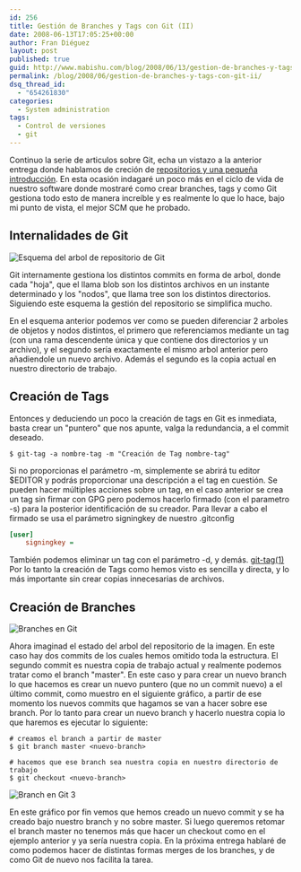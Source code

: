 ```yaml
---
id: 256
title: Gestión de Branches y Tags con Git (II)
date: 2008-06-13T17:05:25+00:00
author: Fran Diéguez
layout: post
published: true
guid: http://www.mabishu.com/blog/2008/06/13/gestion-de-branches-y-tags-con-git-ii
permalink: /blog/2008/06/gestion-de-branches-y-tags-con-git-ii/
dsq_thread_id:
  - "654261830"
categories:
  - System administration
tags:
  - Control de versiones
  - git
---
```

Continuo la serie de articulos sobre Git, echa un vistazo a la anterior
entrega donde hablamos de creción de [repositorios y una pequeña
introducción](http://www.mabishu.com/blog/2008/06/04/control-de-versiones-con-git-i "Control de versiones con Git (I) | Mabishu").
En esta ocasión indagaré un poco más en el ciclo de vida de nuestro
software donde mostraré como crear branches, tags y como Git gestiona
todo esto de manera increíble y es realmente lo que lo hace, bajo mi
punto de vista, el mejor SCM que he probado.

## Internalidades de Git
<div class="alignright">

![Esquema del arbol de repositorio de Git](/assets/esquema-del-arbol-de-repositorio-de-git.jpg)
</div>
Git internamente gestiona los distintos commits en forma de arbol, donde cada "hoja", que el llama blob son los distintos archivos en un instante determinado y los "nodos", que llama tree son los distintos directorios. Siguiendo este esquema la gestión del repositorio se simplifica mucho.

En el esquema anterior podemos ver como se pueden diferenciar 2 arboles de objetos y nodos distintos, el primero que referenciamos mediante un tag (con una rama descendente única y que contiene dos directorios y un archivo), y el segundo sería exactamente el mismo arbol anterior pero añadiendole un nuevo archivo. Además el segundo es la copia actual en nuestro directorio de trabajo.

## Creación de Tags
Entonces y deduciendo un poco la creación de tags en Git es inmediata, basta crear un "puntero" que nos apunte, valga la redundancia, a el commit deseado.

```shell
$ git-tag -a nombre-tag -m "Creación de Tag nombre-tag"
```

Si no proporcionas el parámetro -m, simplemente se abrirá tu editor
$EDITOR y podrás proporcionar una descripción a el tag en cuestión. Se
pueden hacer múltiples acciones sobre un tag, en el caso anterior se
crea un tag sin firmar con GPG pero podemos hacerlo firmado (con el
parametro -s) para la posterior identificación de su creador. Para
llevar a cabo el firmado se usa el parámetro signingkey de nuestro
.gitconfig

```ini
[user]
    signingkey =
```

También podemos eliminar un tag con el parámetro -d, y demás.
[git-tag(1)](http://www.kernel.org/pub/software/scm/git/docs/git-tag.html "git-tag(1)")
Por lo tanto la creación de Tags como hemos visto es sencilla y directa,
y lo más importante sin crear copias innecesarias de archivos.

## Creación de Branches

<div class="alignright">

![Branches en Git](/assets/branches-en-git.jpg)
</div>
Ahora imaginad el estado del arbol del repositorio de la imagen. En este caso hay dos commits de los cuales hemos omitido toda la estructura. El segundo commit es nuestra copia de trabajo actual y realmente podemos tratar como el branch "master". En este caso y para crear un nuevo branch lo que hacemos es crear un nuevo puntero (que no un commit nuevo) a el último commit, como muestro en el siguiente gráfico, a partir de ese momento los nuevos commits que hagamos se van a hacer sobre ese branch. Por lo tanto para crear un nuevo branch y hacerlo nuestra copia lo que haremos es ejecutar lo siguiente:

```shell
# creamos el branch a partir de master
$ git branch master <nuevo-branch>

# hacemos que ese branch sea nuestra copia en nuestro directorio de trabajo
$ git checkout <nuevo-branch>
```

<div class="alignright">

![Branch en Git 3](./branch-en-git-3.jpg)
</div>

En este gráfico por fin vemos que hemos creado un nuevo commit y se ha creado bajo nuestro branch y no sobre master. Si luego queremos retomar el branch master no tenemos más que hacer un checkout como en el ejemplo anterior y ya sería nuestra copia. En la próxima entrega hablaré de como podemos hacer de distintas formas merges de los branches, y de como Git de nuevo nos facilita la tarea.
